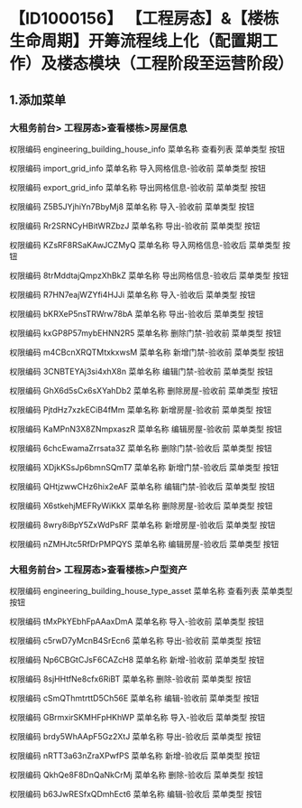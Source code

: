 # 【ID1000156】 【工程房态】&【楼栋生命周期】开筹流程线上化（配置期工作）及楼态模块（工程阶段至运营阶段）

## 1.添加菜单  
### 大租务前台> 工程房态>查看楼栋>房屋信息 
权限编码  engineering_building_house_info
菜单名称   查看列表
菜单类型   按钮

权限编码  import_grid_info
菜单名称   导入网格信息-验收前
菜单类型   按钮


权限编码  export_grid_info
菜单名称   导出网格信息-验收前
菜单类型   按钮

权限编码  Z5B5JYjhiYn7BbyMj8
菜单名称   导入-验收前
菜单类型   按钮

权限编码  Rr2SRNCyHBitWRZbzJ
菜单名称   导出-验收前
菜单类型   按钮

权限编码  KZsRF8RSaKAwJCZMyQ
菜单名称   导入网格信息-验收后
菜单类型   按钮

权限编码  8trMddtajQmpzXhBkZ
菜单名称   导出网格信息-验收后
菜单类型   按钮


权限编码  R7HN7eajWZYfi4HJJi
菜单名称   导入-验收后
菜单类型   按钮


权限编码  bKRXeP5nsTRWrw78bA
菜单名称   导出-验收后
菜单类型   按钮

权限编码  kxGP8P57mybEHNN2R5
菜单名称   删除门禁-验收前
菜单类型   按钮

权限编码  m4CBcnXRQTMtxkxwsM
菜单名称   新增门禁-验收前
菜单类型   按钮

权限编码  3CNBTEYAj3si4xhX8n
菜单名称   编辑门禁-验收前
菜单类型   按钮

权限编码  GhX6d5sCx6sXYahDb2
菜单名称   删除房屋-验收前
菜单类型   按钮

权限编码  PjtdHz7xzkECiB4fMm
菜单名称   新增房屋-验收前
菜单类型   按钮

权限编码  KaMPnN3X8ZNmpxaszR
菜单名称   编辑房屋-验收前
菜单类型   按钮

权限编码  6chcEwamaZrrsata3Z
菜单名称   删除门禁-验收后
菜单类型   按钮

权限编码  XDjkKSsJp6bmnSQmT7
菜单名称   新增门禁-验收后
菜单类型   按钮

权限编码  QHtjzwwCHz6hix2eAF
菜单名称   编辑门禁-验收后
菜单类型   按钮

权限编码  X6stkehjMEFRyWiKkX
菜单名称   删除房屋-验收后
菜单类型   按钮

权限编码  8wry8iBpY5ZxWdPsRF
菜单名称   新增房屋-验收后
菜单类型   按钮

权限编码  nZMHJtc5RfDrPMPQYS
菜单名称   编辑房屋-验收后
菜单类型   按钮


### 大租务前台> 工程房态>查看楼栋>户型资产 
权限编码  engineering_building_house_type_asset
菜单名称   查看列表
菜单类型   按钮

权限编码  tMxPkYEbhFpAAaxDmA
菜单名称   导入-验收前
菜单类型   按钮

权限编码  c5rwD7yMcnB4SrEcn6
菜单名称   导出-验收前
菜单类型   按钮

权限编码  Np6CBGtCJsF6CAZcH8
菜单名称   新增-验收前
菜单类型   按钮

权限编码  8sjHHtfNe8cfx6RiBT
菜单名称   删除-验收前
菜单类型   按钮

权限编码  cSmQThmtrttD5Ch56E
菜单名称   编辑-验收前
菜单类型   按钮


权限编码  GBrmxirSKMHFpHKhWP
菜单名称   导入-验收后
菜单类型   按钮

权限编码  brdy5WhAApF5Gz2XtJ
菜单名称   导出-验收后
菜单类型   按钮

权限编码  nRTT3a63nZraXPwfPS
菜单名称   新增-验收后
菜单类型   按钮

权限编码  QkhQe8F8DnQaNkCrMj
菜单名称   删除-验收后
菜单类型   按钮

权限编码  b63JwRESfxQDmhEct6
菜单名称   编辑-验收后
菜单类型   按钮